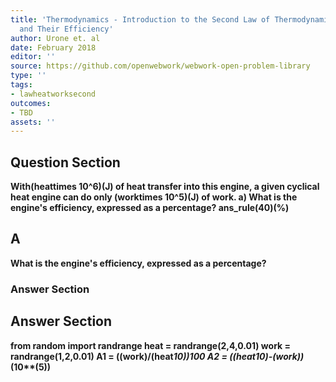 ```yaml
---
title: 'Thermodynamics - Introduction to the Second Law of Thermodynamics: Heat Engines
  and Their Efficiency'
author: Urone et. al
date: February 2018
editor: ''
source: https://github.com/openwebwork/webwork-open-problem-library
type: ''
tags:
- lawheatworksecond
outcomes:
- TBD
assets: ''
---
```


## Question Section 

<b>
With(heattimes 10^6)(J) of heat transfer into this engine, a given cyclical heat engine can do only (worktimes 10^5)(J) of work. 
a) What is the engine's efficiency, expressed as a percentage?
ans_rule(40)(%)

## A
What is the engine's efficiency, expressed as a percentage?
### Answer Section


## Answer Section

from random import randrange
heat = randrange(2,4,0.01)
work = randrange(1,2,0.01)
A1 = ((work)/(heat*10))*100
A2 = ((heat*10)-(work))*(10**(5))